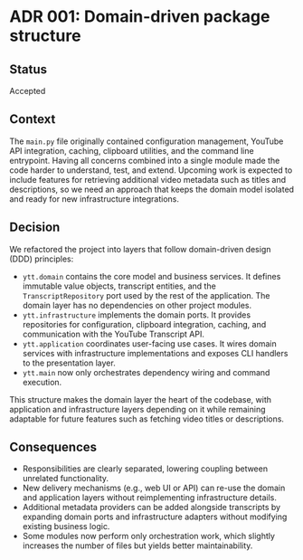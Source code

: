 # ADR 001: Domain-driven package structure

## Status

Accepted

## Context

The `main.py` file originally contained configuration management, YouTube API
integration, caching, clipboard utilities, and the command line entrypoint.
Having all concerns combined into a single module made the code harder to
understand, test, and extend. Upcoming work is expected to include features for
retrieving additional video metadata such as titles and descriptions, so we need
an approach that keeps the domain model isolated and ready for new
infrastructure integrations.

## Decision

We refactored the project into layers that follow domain-driven design (DDD)
principles:

- `ytt.domain` contains the core model and business services. It defines
  immutable value objects, transcript entities, and the `TranscriptRepository`
  port used by the rest of the application. The domain layer has no dependencies
  on other project modules.
- `ytt.infrastructure` implements the domain ports. It provides repositories for
  configuration, clipboard integration, caching, and communication with the
  YouTube Transcript API.
- `ytt.application` coordinates user-facing use cases. It wires domain services
  with infrastructure implementations and exposes CLI handlers to the
  presentation layer.
- `ytt.main` now only orchestrates dependency wiring and command execution.

This structure makes the domain layer the heart of the codebase, with
application and infrastructure layers depending on it while remaining adaptable
for future features such as fetching video titles or descriptions.

## Consequences

- Responsibilities are clearly separated, lowering coupling between unrelated
  functionality.
- New delivery mechanisms (e.g., web UI or API) can re-use the domain and
  application layers without reimplementing infrastructure details.
- Additional metadata providers can be added alongside transcripts by expanding
  domain ports and infrastructure adapters without modifying existing business
  logic.
- Some modules now perform only orchestration work, which slightly increases the
  number of files but yields better maintainability.
